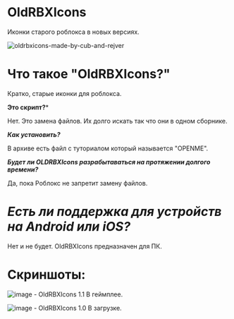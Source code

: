 # OldRBXIcons
Иконки старого роблокса в новых версиях.

![oldrbxicons-made-by-cub-and-rejver](https://user-images.githubusercontent.com/83903792/154422801-adfa5a8a-312c-4c34-b36f-4fb65ac7ed2c.svg)

# **Что такое "OldRBXIcons?"**

Кратко, старые иконки для роблокса.

**Это скрипт?***

Нет. Это замена файлов. Их долго искать так что они в одном сборнике.

***Как установить?***

В архиве есть файл с туториалом который называется "OPENME".

***Будет ли OLDRBXIcons разрабытаваться на протяжении долгого времени?***

Да, пока Роблокс не запретит замену файлов. 

# ***Есть ли поддержка для устройств на Android или iOS?***

Нет и не будет. OldRBXIcons предназначен для ПК.


# **Скриншоты:**
![image](https://user-images.githubusercontent.com/83903792/154313859-a860f0a7-4bf5-4cdf-853c-499a7ae8bc37.png) - OldRBXIcons 1.1 В геймплее.

![image](https://user-images.githubusercontent.com/83903792/154313996-597bd834-d882-4e0d-83ff-6341c9bff697.png) - OldRBXIcons 1.0 В загрузке.
